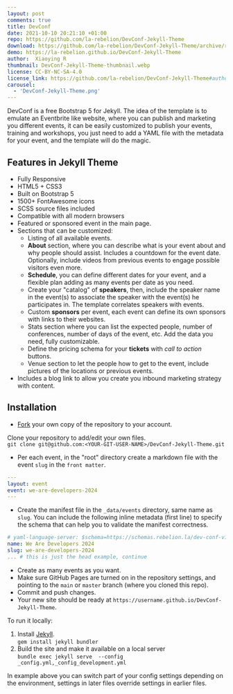 ```yaml
---
layout: post
comments: true
title: DevConf
date: 2021-10-10 20:21:10 +01:00
repo: https://github.com/la-rebelion/DevConf-Jekyll-Theme
download: https://github.com/la-rebelion/DevConf-Jekyll-Theme/archive/refs/heads/master.zip
demo: https://la-rebelion.github.io/DevConf-Jekyll-Theme
author:  Xiaoying R
thumbnail: DevConf-Jekyll-Theme-thumbnail.webp
license: CC-BY-NC-SA-4.0
license_link: https://github.com/la-rebelion/DevConf-Jekyll-Theme#author--license
carousel:
  - 'DevConf-Jekyll-Theme.png'
---
```


DevConf is a free Bootstrap 5 for Jekyll. The idea of the template is to emulate an Eventbrite like website, where you can publish and marketing you different events, it can be easily customized to publish your events, training and workshops, you just need to add a YAML file with the metadata for your event, and the template will do the magic.

## Features in Jekyll Theme

* Fully Responsive
* HTML5 + CSS3
* Built on Bootstrap 5
* 1500+ FontAwesome icons
* SCSS source files included
* Compatible with all modern browsers
* Featured or sponsored event in the main page.
* Sections that can be customized:
  * Listing of all available events.
  * **About** section, where you can describe what is your event about and why people should assist. Includes a countdown for the event date. Optionally, include videos from previous events to engage possible visitors even more.
  * **Schedule**, you can define different dates for your event, and a flexible plan adding as many events per date as you need.
  * Create your "catalog" of **speakers**, then, include the speaker name in the event(s) to associate the speaker with the event(s) he participates in. The template correlates speakers with events.
  * Custom **sponsors** per event, each event can define its own sponsors with links to their websites.
  * Stats section where you can list the expected people, number of conferences, number of days of the event, etc. Add the data you need, fully customizable.
  * Define the pricing schema for your **tickets** with _call to action_ buttons.
  * Venue section to let the people how to get to the event, include pictures of the locations or previous events.
* Includes a blog link to allow you create you inbound marketing strategy with content.

## Installation

* [Fork](https://github.com/la-rebelion/DevConf-Jekyll-Theme/fork) your own copy of the repository to your account.

Clone your repository to add/edit your own files.  
`git clone git@github.com:<YOUR-GIT-USER-NAME>/DevConf-Jekyll-Theme.git`

* Per each event, in the "root" directory create a markdown file with the event `slug` in the `front matter`.

```yaml
---
layout: event
event: we-are-developers-2024
---
```

* Create the manifest file in the `_data/events` directory, same name as `slug`. You can include the following inline metadata (first line) to specify the schema that can help you to validate the manifest correctness.

```yaml
# yaml-language-server: $schema=https://schemas.rebelion.la/dev-conf-v1.0.json
name: We Are Developers 2024
slug: we-are-developers-2024
... # this is just the head example, continue
```

* Create as many events as you want.
* Make sure GitHub Pages are turned on in the repository settings, and pointing to the `main` or `master` branch (where you cloned this repo).
* Commit and push changes.
* Your new site should be ready at `https://username.github.io/DevConf-Jekyll-Theme`.

To run it locally:

1. Install [Jekyll](https://jekyllrb.com/docs/).  
`gem install jekyll bundler`
1. Build the site and make it available on a local server  
`bundle exec jekyll serve  --config _config.yml,_config_development.yml`

In example above you can switch part of your config settings depending on the environment, settings in later files override settings in earlier files.
